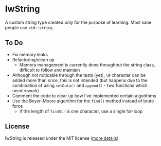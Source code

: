 # IwString

A custom string type created only for the purpose of learning. Most sane people use `std::string`.

## To Do

- Fix memory leaks
- Refactoring/clean up
    - Memory management is currently done throughout the string class, difficult to follow and maintain
- Although not noticable through the tests (yet), `\0` character can be added more than once, this is not intended (but happens due to the combination of using `setData()` and `append()` - two functions which need rework)
- Comment the code to clear up how I've implemented certain algorithms
- Use the Boyer–Moore algorithm for the `find()` method instead of brute force
    - If the length of `findStr` is one character, use a single for-loop

## License

IwString is released under the MIT license ([more details](./LICENSE))
